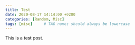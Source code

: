 ```yaml
---
title: Test
date: 2020-08-17 14:14:00 +0200
categories: [Random, Misc]
tags: [misc]     # TAG names should always be lowercase
---
```


This is a test post.